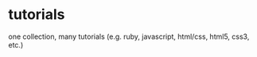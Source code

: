 tutorials
=========

one collection, many tutorials (e.g. ruby, javascript, html/css, html5, css3, etc.)
